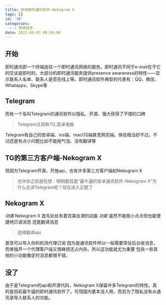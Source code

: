 ```yaml
---
title: 安卓即时通讯软件-Nekogram X
tags: []
id: '30'
categories:
  - - 简单技术
date: 2021-04-03 00:58:00
---
```


## 开始

即时通讯即一个终端连往一个即时通讯网络的服务。即时通讯不同于e-mail在于它的交谈是即时的。大部分的即时通讯服务提供presence awareness的特性——显示联系人名单、联系人是否在线上等。即时通讯软件典型的代表有：QQ、微信、Whatapps、Skype等

## Telegram

而有一个名叫Telegram的通讯软件以隐私、开源、强大获得了不错的口碑

> Telegram又简称TG,意译电报

Telegram有自己的安卓端、ios端、macOS端甚至网页端。体验相当好不过，不过还是有点小问题比如不能拖气泡、没有翻译等

## TG的第三方客户端-Nekogram X

但因为Telegram开源，开放api，也有许多第三方客户端如Nekogram X

> 也许你之前就在想：明明题目是“最牛逼的安卓通讯软件-Nekogram X”为什么在讲Telegram呢？现在进入正题了

## Nekogram X

_动画_ Nekogram X 首先处处有着完美丝滑的动画 _功能_ 虽然不能拖小点点但也能便捷地已读消息 还能翻译消息

> 选择翻译api

甚至可以导入你的机场代理订阅 因为是通讯软件所以一般需要常驻后台收消息，而单独开一个代理客户端又很麻烦还占内存。所以这功能就尤为重要 包括一些其他的小功能像定时消息都很不错，

## 没了

由于是Telegram的api和开源代码，Nekogram X保留许多Telegram的特性。真的是目前最牛逼的即时通讯软件了。可惜国内基本没人用，而且为了隐私没有从通讯录导入联系人的功能。
